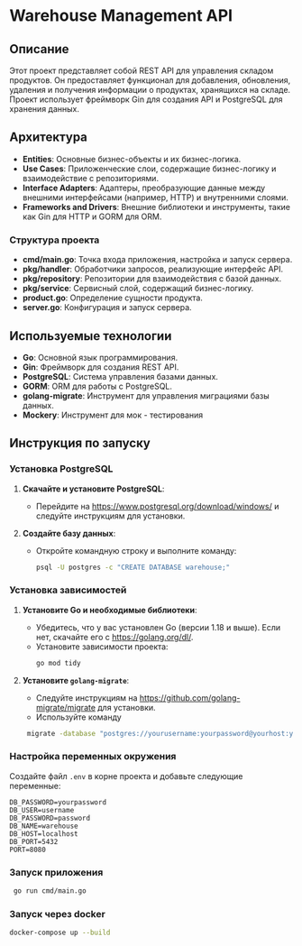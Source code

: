 # Warehouse Management API

## Описание

Этот проект представляет собой REST API для управления складом продуктов. Он предоставляет функционал для добавления, обновления, удаления и получения информации о продуктах, хранящихся на складе. Проект использует фреймворк Gin для создания API и PostgreSQL для хранения данных.

## Архитектура


- **Entities**: Основные бизнес-объекты и их бизнес-логика.
- **Use Cases**: Приложенческие слои, содержащие бизнес-логику и взаимодействие с репозиториями.
- **Interface Adapters**: Адаптеры, преобразующие данные между внешними интерфейсами (например, HTTP) и внутренними слоями.
- **Frameworks and Drivers**: Внешние библиотеки и инструменты, такие как Gin для HTTP и GORM для ORM.

### Структура проекта

- **cmd/main.go**: Точка входа приложения, настройка и запуск сервера.
- **pkg/handler**: Обработчики запросов, реализующие интерфейс API.
- **pkg/repository**: Репозитории для взаимодействия с базой данных.
- **pkg/service**: Сервисный слой, содержащий бизнес-логику.
- **product.go**: Определение сущности продукта.
- **server.go**: Конфигурация и запуск сервера.

## Используемые технологии

- **Go**: Основной язык программирования.
- **Gin**: Фреймворк для создания REST API.
- **PostgreSQL**: Система управления базами данных.
- **GORM**: ORM для работы с PostgreSQL.
- **golang-migrate**: Инструмент для управления миграциями базы данных.
- **Mockery**: Инструмент для мок - тестирования

## Инструкция по запуску

### Установка PostgreSQL

1. **Скачайте и установите PostgreSQL**:
   - Перейдите на https://www.postgresql.org/download/windows/ и следуйте инструкциям для установки.

2. **Создайте базу данных**:
   - Откройте командную строку и выполните команду:
     ```bash
     psql -U postgres -c "CREATE DATABASE warehouse;"
     ```

### Установка зависимостей

1. **Установите Go и необходимые библиотеки**:
   - Убедитесь, что у вас установлен Go (версии 1.18 и выше). Если нет, скачайте его с https://golang.org/dl/.
   - Установите зависимости проекта:
     ```bash
     go mod tidy
     ```

2. **Установите `golang-migrate`**:
   - Следуйте инструкциям на https://github.com/golang-migrate/migrate для установки.
   - Используйте команду
   ```bash
    migrate -database "postgres://yourusername:yourpassword@yourhost:yourport/warehouse?sslmode=disable" -path db/migrations up
    ```
### Настройка переменных окружения

Создайте файл `.env` в корне проекта и добавьте следующие переменные:

```dotenv
DB_PASSWORD=yourpassword
DB_USER=username
DB_PASSWORD=password
DB_NAME=warehouse
DB_HOST=localhost
DB_PORT=5432
PORT=8080
```

### Запуск приложения

   ```bash
    go run cmd/main.go
   ```

### Запуск через docker

   ```bash
   docker-compose up --build
   ```









